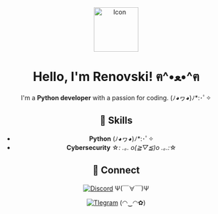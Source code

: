 <div align="center">

<img src="https://kys.confusing.wtf/r/iFdBKN.png" alt="Icon" width="100"/>

# **Hello, I'm Renovski!** ฅ^•ﻌ•^ฅ

I'm a **Python developer** with a passion for coding. (ﾉ◕ヮ◕)ﾉ*:･ﾟ✧

## 💖 Skills

- **Python** (ﾉ◕ヮ◕)ﾉ*:･ﾟ✧
- **Cybersecurity** ☆*: .｡. o(≧▽≦)o .｡.:*☆

## 🌟 Connect

[![Discord](https://img.shields.io/badge/Discord-Chat-blue?style=for-the-badge&logo=discord)](https://discord.gg/trolling) Ψ(￣∀￣)Ψ

[![Tlegram](https://img.shields.io/badge/Telegram-Chat-blue?style=for-the-badge&logo=telegram)](https://t.me/trolling) (◠‿◠✿)

</div>
